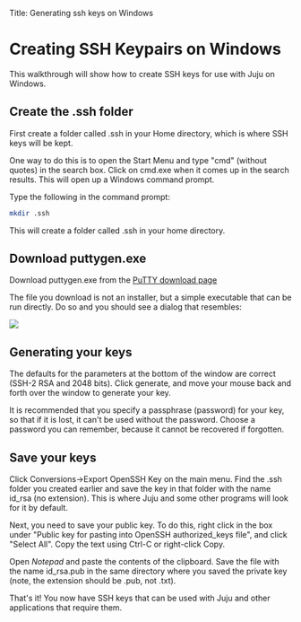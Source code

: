 Title: Generating ssh keys on Windows  

# Creating SSH Keypairs on Windows

This walkthrough will show how to create SSH keys for use with Juju on Windows.

## Create the .ssh folder

First create a folder called .ssh in your Home directory, which is where SSH
keys will be kept.

One way to do this is to open the Start Menu and type "cmd" (without quotes) in
the search box. Click on cmd.exe when it comes up in the search results. This
will open up a Windows command prompt.

Type the following in the command prompt:

```bash
mkdir .ssh
```

This will create a folder called .ssh in your home directory.

## Download puttygen.exe

Download puttygen.exe from the [PuTTY download
page](http://www.chiark.greenend.org.uk/~sgtatham/putty/download.html)

The file you download is not an installer, but a simple executable that can be
run directly.  Do so and you should see a dialog that resembles:

![](https://assets.ubuntu.com/v1/dea1ad8d-puttygen.png)

## Generating your keys

The defaults for the parameters at the bottom of the window are correct (SSH-2
RSA and 2048 bits). Click generate, and move your mouse back and forth over the
window to generate your key.

It is recommended that you specify a passphrase (password) for your key, so
that if it is lost, it can't be used without the password. Choose a password
you can remember, because it cannot be recovered if forgotten.

## Save your keys

Click Conversions->Export OpenSSH Key on the main menu. Find the .ssh folder
you created earlier and save the key in that folder with the name id_rsa (no
extension). This is where Juju and some other programs will look for it by
default.

Next, you need to save your public key. To do this, right click in the box
under "Public key for pasting into OpenSSH authorized_keys file", and click
"Select All".  Copy the text using Ctrl-C or right-click Copy.

Open *Notepad* and paste the contents of the clipboard. Save the file with the
name id_rsa.pub in the same directory where you saved the private key (note,
the extension should be .pub, not .txt).

That's it! You now have SSH keys that can be used with Juju and other
applications that require them.
